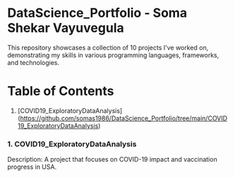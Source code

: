 # DataScience_Portfolio - Soma Shekar Vayuvegula

This repository showcases a collection of 10 projects I've worked on, demonstrating my skills in various programming languages, frameworks, and technologies.

# Table of Contents

1. [COVID19_ExploratoryDataAnalysis] (https://github.com/somas1986/DataScience_Portfolio/tree/main/COVID19_ExploratoryDataAnalysis)

### 1. COVID19_ExploratoryDataAnalysis

Description: A project that focuses on COVID-19 impact and vaccination progress in USA.
